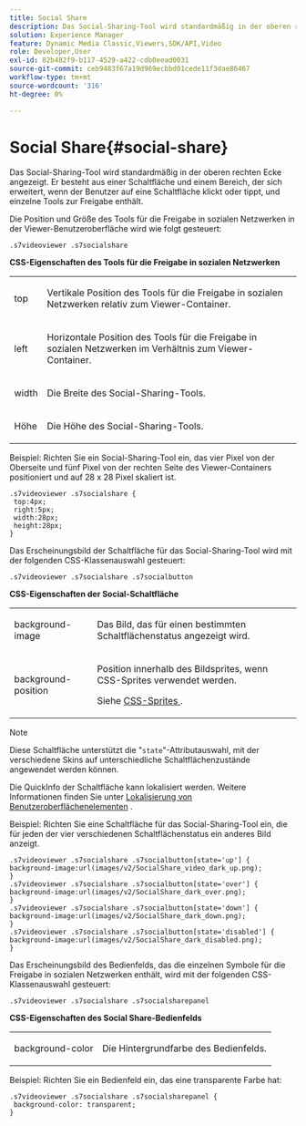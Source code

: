 ```yaml
---
title: Social Share
description: Das Social-Sharing-Tool wird standardmäßig in der oberen rechten Ecke angezeigt. Er besteht aus einer Schaltfläche und einem Bereich, der sich erweitert, wenn der Benutzer auf eine Schaltfläche klickt oder tippt, und einzelne Tools zur Freigabe enthält.
solution: Experience Manager
feature: Dynamic Media Classic,Viewers,SDK/API,Video
role: Developer,User
exl-id: 82b482f9-b117-4529-a422-cdb0eead0031
source-git-commit: ceb9483f67a19d969ecbbd01cede11f3dae86467
workflow-type: tm+mt
source-wordcount: '316'
ht-degree: 0%

---
```


# Social Share{#social-share}

Das Social-Sharing-Tool wird standardmäßig in der oberen rechten Ecke angezeigt. Er besteht aus einer Schaltfläche und einem Bereich, der sich erweitert, wenn der Benutzer auf eine Schaltfläche klickt oder tippt, und einzelne Tools zur Freigabe enthält.

<!--<a id="section_061E550C1C1D4DB2BD663A898895B38C"></a>-->

Die Position und Größe des Tools für die Freigabe in sozialen Netzwerken in der Viewer-Benutzeroberfläche wird wie folgt gesteuert:

```
.s7videoviewer .s7socialshare
```

**CSS-Eigenschaften des Tools für die Freigabe in sozialen Netzwerken**

<table id="table_C48C56E696304C9BAFEE71BA9EA9A174"> 
 <tbody> 
  <tr> 
   <td colname="col1"> <p> <span class="codeph"> top </span> </p> </td> 
   <td colname="col2"> <p> Vertikale Position des Tools für die Freigabe in sozialen Netzwerken relativ zum Viewer-Container. </p> </td> 
  </tr> 
  <tr> 
   <td colname="col1"> <p> <span class="codeph"> left </span> </p> </td> 
   <td colname="col2"> <p> Horizontale Position des Tools für die Freigabe in sozialen Netzwerken im Verhältnis zum Viewer-Container. </p> </td> 
  </tr> 
  <tr> 
   <td colname="col1"> <p> <span class="codeph"> width </span> </p> </td> 
   <td colname="col2"> <p> Die Breite des Social-Sharing-Tools. </p> </td> 
  </tr> 
  <tr> 
   <td colname="col1"> <p> <span class="codeph"> Höhe </span> </p> </td> 
   <td colname="col2"> <p>Die Höhe des Social-Sharing-Tools. </p> </td> 
  </tr> 
 </tbody> 
</table>

Beispiel: Richten Sie ein Social-Sharing-Tool ein, das vier Pixel von der Oberseite und fünf Pixel von der rechten Seite des Viewer-Containers positioniert und auf 28 x 28 Pixel skaliert ist.

```
.s7videoviewer .s7socialshare { 
 top:4px; 
 right:5px; 
 width:28px; 
 height:28px; 
}
```

Das Erscheinungsbild der Schaltfläche für das Social-Sharing-Tool wird mit der folgenden CSS-Klassenauswahl gesteuert:

```
.s7videoviewer .s7socialshare .s7socialbutton
```

**CSS-Eigenschaften der Social-Schaltfläche**

<table id="table_A18B6978EC304C378F5FE92DD44D138D"> 
 <tbody> 
  <tr> 
   <td colname="col1"> <p> <span class="codeph"> background-image </span> </p> </td> 
   <td colname="col2"> <p> Das Bild, das für einen bestimmten Schaltflächenstatus angezeigt wird. </p> </td> 
  </tr> 
  <tr> 
   <td colname="col1"> <p> <span class="codeph"> background-position </span> </p> </td> 
   <td colname="col2"> <p> Position innerhalb des Bildsprites, wenn CSS-Sprites verwendet werden. </p> <p>Siehe <a href="../../../c-html5-s7-aem-asset-viewers/c-html5-video-reference/c-html5-video-viewer-20-customizingviewer/c-html5-video-viewer-20-customizingviewer.md#section-9b6d8d601cb441d08214dada7bb4eddc" format="dita" scope="local"> CSS-Sprites </a>. </p> </td> 
  </tr> 
 </tbody> 
</table>

>[!NOTE]
>
>Diese Schaltfläche unterstützt die &quot;`state`&quot;-Attributauswahl, mit der verschiedene Skins auf unterschiedliche Schaltflächenzustände angewendet werden können.

Die QuickInfo der Schaltfläche kann lokalisiert werden. Weitere Informationen finden Sie unter [Lokalisierung von Benutzeroberflächenelementen](../../../c-html5-s7-aem-asset-viewers/c-html5-video-reference/r-html5-video-viewer-20-localization.md#concept-1d5ca2d8480f4064a51eddba13940aad) .

Beispiel: Richten Sie eine Schaltfläche für das Social-Sharing-Tool ein, die für jeden der vier verschiedenen Schaltflächenstatus ein anderes Bild anzeigt.

```
.s7videoviewer .s7socialshare .s7socialbutton[state='up'] { 
background-image:url(images/v2/SocialShare_video_dark_up.png); 
} 
.s7videoviewer .s7socialshare .s7socialbutton[state='over'] { 
background-image:url(images/v2/SocialShare_dark_over.png); 
} 
.s7videoviewer .s7socialshare .s7socialbutton[state='down'] { 
background-image:url(images/v2/SocialShare_dark_down.png); 
} 
.s7videoviewer .s7socialshare .s7socialbutton[state='disabled'] { 
background-image:url(images/v2/SocialShare_dark_disabled.png); 
}
```

Das Erscheinungsbild des Bedienfelds, das die einzelnen Symbole für die Freigabe in sozialen Netzwerken enthält, wird mit der folgenden CSS-Klassenauswahl gesteuert:

```
.s7videoviewer .s7socialshare .s7socialsharepanel
```

**CSS-Eigenschaften des Social Share-Bedienfelds**

<table id="table_86E777A5851F47D6A49D966E24A9A6CD"> 
 <tbody> 
  <tr> 
   <td colname="col1"> <p> <span class="codeph"> background-color </span> </p> </td> 
   <td colname="col2"> <p>Die Hintergrundfarbe des Bedienfelds. </p> </td> 
  </tr> 
 </tbody> 
</table>

Beispiel: Richten Sie ein Bedienfeld ein, das eine transparente Farbe hat:

```
.s7videoviewer .s7socialshare .s7socialsharepanel { 
 background-color: transparent; 
}
```
